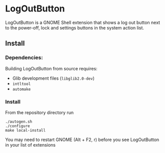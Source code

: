 # LogOutButton
LogOutButton is a GNOME Shell extension that shows a log out button next to the
power-off, lock and settings buttons in the system action list.

## Install
### Dependencies:
Building LogOutButton from source requires:

 - Glib development files (`libglib2.0-dev`)
 - `intltool`
 - `automake`

### Install
From the repository directory run

    ./autogen.sh
    ./configure
    make local-install

You may need to restart GNOME (Alt + F2, r) before you see LogOutButton in your
list of extensions
